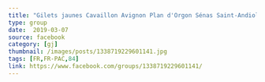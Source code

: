 ```yaml
---
title: "Gilets jaunes Cavaillon Avignon Plan d'Orgon Sénas Saint-Andiol Cabannes"
type: group
date:  2019-03-07
source: facebook
category: [gj]
thumbnail: /images/posts/1338719229601141.jpg
tags: [FR,FR-PAC,84]
link: https://www.facebook.com/groups/1338719229601141/
---
```

